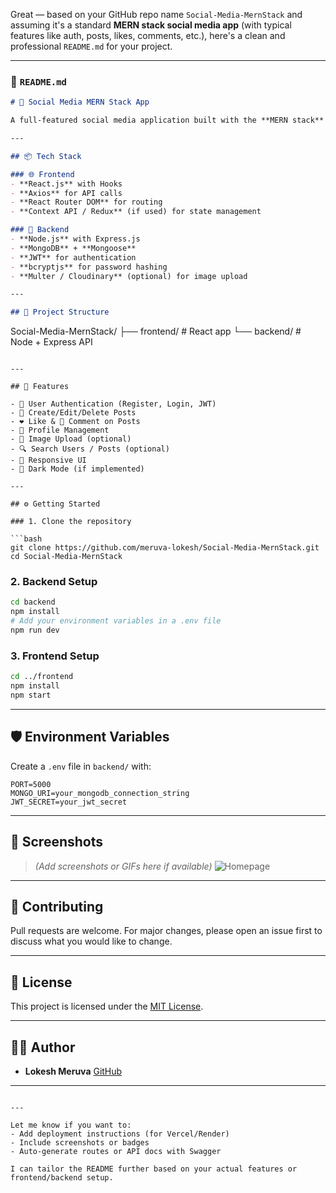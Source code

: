Great — based on your GitHub repo name `Social-Media-MernStack` and assuming it's a standard **MERN stack social media app** (with typical features like auth, posts, likes, comments, etc.), here's a clean and professional `README.md` for your project.

---

### 📄 `README.md`

```markdown
# 📱 Social Media MERN Stack App

A full-featured social media application built with the **MERN stack** (MongoDB, Express.js, React.js, Node.js). Users can register, log in, create posts, like, comment, and interact in real-time — just like modern social platforms.

---

## 📦 Tech Stack

### 🌐 Frontend
- **React.js** with Hooks
- **Axios** for API calls
- **React Router DOM** for routing
- **Context API / Redux** (if used) for state management

### 🔧 Backend
- **Node.js** with Express.js
- **MongoDB** + **Mongoose**
- **JWT** for authentication
- **bcryptjs** for password hashing
- **Multer / Cloudinary** (optional) for image upload

---

## 📁 Project Structure

```

Social-Media-MernStack/
├── frontend/       # React app
└── backend/        # Node + Express API

````

---

## 🚀 Features

- 🔐 User Authentication (Register, Login, JWT)
- 📝 Create/Edit/Delete Posts
- ❤️ Like & 💬 Comment on Posts
- 👤 Profile Management
- 📸 Image Upload (optional)
- 🔍 Search Users / Posts (optional)
- 📱 Responsive UI
- 🌙 Dark Mode (if implemented)

---

## ⚙️ Getting Started

### 1. Clone the repository

```bash
git clone https://github.com/meruva-lokesh/Social-Media-MernStack.git
cd Social-Media-MernStack
````

### 2. Backend Setup

```bash
cd backend
npm install
# Add your environment variables in a .env file
npm run dev
```

### 3. Frontend Setup

```bash
cd ../frontend
npm install
npm start
```

---

## 🛡️ Environment Variables

Create a `.env` file in `backend/` with:

```env
PORT=5000
MONGO_URI=your_mongodb_connection_string
JWT_SECRET=your_jwt_secret
```

---

## 📸 Screenshots

> *(Add screenshots or GIFs here if available)*
> ![Homepage](./screenshots/homepage.png)

---

## 🤝 Contributing

Pull requests are welcome. For major changes, please open an issue first to discuss what you would like to change.

---

## 📄 License

This project is licensed under the [MIT License](LICENSE).

---

## 🙋‍♂️ Author

* **Lokesh Meruva**
  [GitHub](https://github.com/meruva-lokesh)

---

```

---

Let me know if you want to:
- Add deployment instructions (for Vercel/Render)
- Include screenshots or badges
- Auto-generate routes or API docs with Swagger

I can tailor the README further based on your actual features or frontend/backend setup.
```
